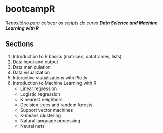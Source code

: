 # bootcampR
*Repositório para colocar os scripts do curso **Data Science and Machine Learning with R***

## Sections

1. Introduction to R basics (matrices, dataframes, lists)
2. Data input and output
3. Data manipulation
4. Data visualization
5. Interactive visualizations with Plotly
6. Introduction to Machine Learning with R
    - Linear regression
    - Logistic regression
    - K nearest neighbors
    - Decision trees and random forests
    - Support vector machines
    - K-means clustering
    - Natural language processing
    - Neural nets
